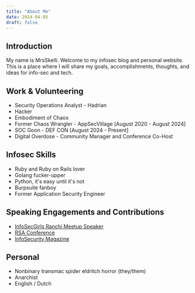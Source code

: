 ```yaml
---
title: "About Me"
date: 2024-04-05
draft: false
---
```


## Introduction
My name is MrsSkelli. Welcome to my infosec blog and personal website. This is a place where I will share my goals, accomplishments, thoughts, and ideas for info-sec and tech. 

## Work & Volunteering
- Security Operations Analyst - Hadrian
- Hacker
- Embodiment of Chaos
- Former Chaos Wrangler - AppSecVillage [August 2020 - August 2024]
- SOC Goon - DEF CON [August 2024 - Present]
- Digital Overdose - Community Manager and Conference Co-Host

## Infosec Skills
- Ruby and Ruby on Rails lover
- Golang fucker-upper
- Python, it's easy until it's not
- Burpsuite fanboy
- Former Application Security Engineer

## Speaking Engagements and Contributions
- [InfoSecGirls Ranchi Meetup Speaker](https://www.youtube.com/watch?v=sCYspE6yvp4&pp=ygUYSW5mb3NlY0dpcmxzIE1lZXQgUmFuY2hp)
- [RSA Conference](https://www.rsaconference.com/experts/eden-stroet)
- [InfoSecurity Magazine](https://www.infosecurity-magazine.com/magazine-features/trolling-sexual-harassment-and/)

## Personal
- Nonbinary transmac spider eldritch horror (they/them)
- Anarchist
- English / Dutch



